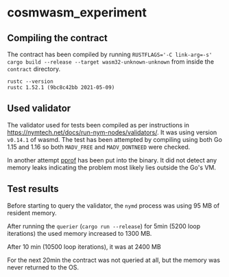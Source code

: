 # cosmwasm_experiment

## Compiling the contract

The contract has been compiled by running `RUSTFLAGS='-C link-arg=-s' cargo build --release --target wasm32-unknown-unknown` from inside the `contract` directory.

```shell
rustc --version                                                                 
rustc 1.52.1 (9bc8c42bb 2021-05-09)
```

## Used validator

The validator used for tests been compiled as per instructions in <https://nymtech.net/docs/run-nym-nodes/validators/>. It was using version `v0.14.1` of wasmd.
The test has been attempted by compiling using both Go 1.15 and 1.16 so both `MADV_FREE` and `MADV_DONTNEED` were checked.

In another attempt [pprof](https://golang.org/pkg/net/http/pprof/) has been put into the binary. It did not detect any memory leaks indicating the problem most likely lies outside the Go's VM.

## Test results

Before starting to query the validator, the `nymd` process was using 95 MB of resident memory.

After running the `querier` (`cargo run --release`) for 5min (5200 loop iterations) the used memory increased to 1300 MB.

After 10 min (10500 loop iterations), it was at 2400 MB

For the next 20min the contract was not queried at all, but the memory was never returned to the OS.